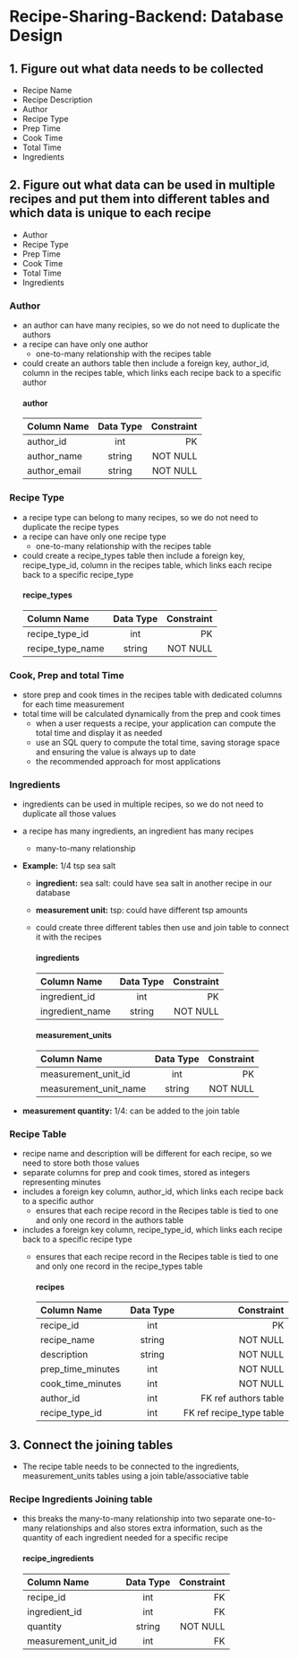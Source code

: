 # Recipe-Sharing-Backend: Database Design
## 1. Figure out what data needs to be collected
- Recipe Name
- Recipe Description
- Author
- Recipe Type
- Prep Time
- Cook Time
- Total Time
- Ingredients

## 2. Figure out what data can be used in multiple recipes and put them into different tables and which data is unique to each recipe
- Author
- Recipe Type
- Prep Time
- Cook Time
- Total Time
- Ingredients

### Author
- an author can have many recipies, so we do not need to duplicate the authors
- a recipe can have only one author
    - one-to-many relationship with the recipes table
- could create an authors table then include a foreign key, author_id, column in the recipes table, which links each recipe back to a specific author    
    #### author
    | Column Name             | Data Type     | Constraint  |
    | :---------------------- | :-----------: | ----------: |
    | author_id               | int           | PK          |
    | author_name             | string        | NOT NULL    |
    | author_email            | string        | NOT NULL    |

### Recipe Type
- a recipe type can belong to many recipes, so we do not need to duplicate the recipe types
- a recipe can have only one recipe type
    - one-to-many relationship with the recipes table
- could create a recipe_types table then include a foreign key, recipe_type_id, column in the recipes table, which links each recipe back to a specific recipe_type  
    #### recipe_types
    | Column Name             | Data Type     | Constraint  |
    | :---------------------- | :-----------: | ----------: |
    | recipe_type_id          | int           | PK          |
    | recipe_type_name        | string        | NOT NULL    |

### Cook, Prep and total Time
- store prep and cook times in the recipes table with dedicated columns for each time measurement
- total time will be calculated dynamically from the prep and cook times
    - when a user requests a recipe, your application can compute the total time and display it as needed
    - use an SQL query to compute the total time, saving storage space and ensuring the value is always up to date
    - the recommended approach for most applications

### Ingredients
- ingredients can be used in multiple recipes, so we do not need to duplicate all those values
- a recipe has many ingredients, an ingredient has many recipes
    - many-to-many relationship
- **Example:** 1/4 tsp sea salt
    - **ingredient:** sea salt: could have sea salt in another recipe in our database
    
    - **measurement unit:** tsp: could have different tsp amounts
    - could create three different tables then use and join table to connect it with the recipes

        #### ingredients
        | Column Name             | Data Type     | Constraint  |
        | :---------------------- | :-----------: | ----------: |
        | ingredient_id          | int           | PK          |
        | ingredient_name        | string        | NOT NULL    |

        #### measurement_units
        | Column Name             | Data Type     | Constraint  |
        | :---------------------- | :-----------: | ----------: |
        | measurement_unit_id     | int           | PK          |
        | measurement_unit_name   | string        | NOT NULL    |


- **measurement quantity:** 1/4: can be added to the join table


### Recipe Table
- recipe name and description will be different for each recipe, so we need to store both those values
- separate columns for prep and cook times, stored as integers representing minutes
- includes a foreign key column, author_id, which links each recipe back to a specific author
    - ensures that each recipe record in the Recipes table is tied to one and only one record in the authors table
- includes a foreign key column, recipe_type_id, which links each recipe back to a specific recipe type
    - ensures that each recipe record in the Recipes table is tied to one and only one record in the recipe_types table

        #### recipes
        | Column Name            | Data Type     |       Constraint        |
        | :--------------------- | :-----------: | ----------------------: |
        | recipe_id              | int           | PK                      |
        | recipe_name            | string        | NOT NULL                |
        | description            | string        | NOT NULL                |
        | prep_time_minutes      | int           | NOT NULL                |
        | cook_time_minutes      | int           | NOT NULL                |
        | author_id              | int           | FK ref authors table    |
        | recipe_type_id         | int           | FK ref recipe_type table|



## 3. Connect the joining tables
- The recipe table needs to be connected to the ingredients, measurement_units tables using a join table/associative table

### Recipe Ingredients Joining table
- this breaks the many-to-many relationship into two separate one-to-many relationships and also stores extra information, such as the quantity of each ingredient needed for a specific recipe

    #### recipe_ingredients
    | Column Name             | Data Type     | Constraint  |
    | :---------------------- | :-----------: | ----------: |
    | recipe_id               | int           | FK          |
    | ingredient_id           | int           | FK          |
    | quantity                | string        | NOT NULL    |
    | measurement_unit_id     | int           | FK          |